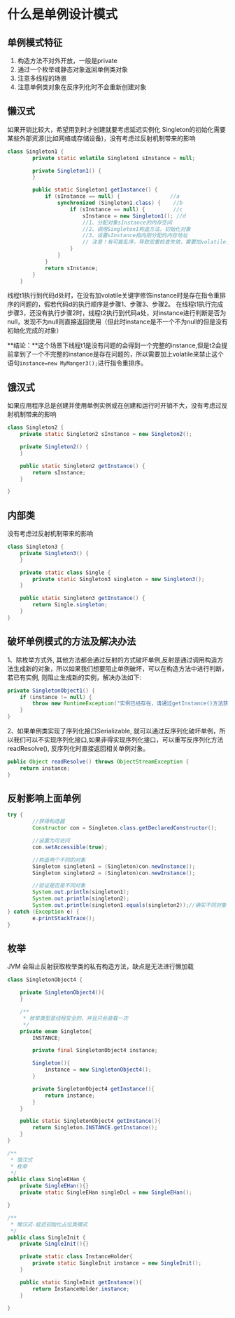 # 什么是单例设计模式



## 单例模式特征

1. 构造方法不对外开放，一般是private
2. 通过一个枚举或静态对象返回单例类对象
3. 注意多线程的场景
4. 注意单例类对象在反序列化时不会重新创建对象



## 懒汉式

如果开销比较大，希望用到时才创建就要考虑延迟实例化 Singleton的初始化需要某些外部资源(比如网络或存储设备)，没有考虑过反射机制带来的影响

```java
class Singleton1 {
        private static volatile Singleton1 sInstance = null;

        private Singleton1() {
        }

        public static Singleton1 getInstance() {
            if (sInstance == null) {				//a
                synchronized (Singleton1.class) {	 //b
                    if (sInstance == null) {		 //c
                        sInstance = new Singleton1(); //d
                        //1、分配对象sInstance的内存空间
                        //2、调用Singleton1构造方法，初始化对象
                        //3、设置sInstance指向刚分配的内存地址
                        // 注意！有可能乱序，导致双重检查失效，需要加volatile关键字，但还是没有考虑过反射机制带来的影响
                    }
                }
            }
            return sInstance;
        }
    }
```

线程t1执行到代码d处时，在没有加volatile关键字修饰instance时是存在指令重排序的问题的，假若代码d的执行顺序是步骤1、步骤3、步骤2。
在线程t1执行完成步骤3，还没有执行步骤2时，线程t2执行到代码a处，对instance进行判断是否为null，发现不为null则直接返回使用（但此时instance是不一个不为null的但是没有初始化完成的对象）

**结论：**这个场景下线程t1是没有问题的会得到一个完整的instance,但是t2会提前拿到了一个不完整的instance是存在问题的，所以需要加上volatile来禁止这个语句`instance=new MyManger3();`进行指令重排序。



## 饿汉式

如果应用程序总是创建并使用单例实例或在创建和运行时开销不大，没有考虑过反射机制带来的影响

```java
class Singleton2 {
    private static Singleton2 sInstance = new Singleton2();

    private Singleton2() {
    }

    public static Singleton2 getInstance() {
    	return sInstance;
    }

}
```



## 内部类

没有考虑过反射机制带来的影响

```java
class Singleton3 {
    private Singleton3() {
    }

    private static class Single {
        private static Singleton3 singleton = new Singleton3();
    }

    public static Singleton3 getInstance() {
        return Single.singleton;
    }
}
```



## 破坏单例模式的方法及解决办法

1、除枚举方式外, 其他方法都会通过反射的方式破坏单例,反射是通过调用构造方法生成新的对象，所以如果我们想要阻止单例破坏，可以在构造方法中进行判断，若已有实例, 则阻止生成新的实例，解决办法如下:

```java
private SingletonObject1() {
    if (instance != null) {
        throw new RuntimeException("实例已经存在，请通过getInstance()方法获取");
    }
}
```

2、如果单例类实现了序列化接口Serializable, 就可以通过反序列化破坏单例，所以我们可以不实现序列化接口,如果非得实现序列化接口，可以重写反序列化方法readResolve(), 反序列化时直接返回相关单例对象。

```java
public Object readResolve() throws ObjectStreamException {
    return instance;
}
```



## 反射影响上面单例

```java
try {
        //获得构造器
        Constructor con = Singleton.class.getDeclaredConstructor();

        //设置为可访问
        con.setAccessible(true);

        //构造两个不同的对象
        Singleton singleton1 = (Singleton)con.newInstance();
        Singleton singleton2 = (Singleton)con.newInstance();

        //验证是否是不同对象
        System.out.println(singleton1);
        System.out.println(singleton2);
        System.out.println(singleton1.equals(singleton2));//确实不同对象
} catch (Exception e) {
        e.printStackTrace();
}
```



## 枚举

JVM 会阻止反射获取枚举类的私有构造方法，缺点是无法进行懒加载

```java
class SingletonObject4 {

    private SingletonObject4(){
    }

    /**
     * 枚举类型是线程安全的，并且只会装载一次
     */
    private enum Singleton{
        INSTANCE;

        private final SingletonObject4 instance;

        Singleton(){
            instance = new SingletonObject4();
        }

        private SingletonObject4 getInstance(){
            return instance;
        }
    }

    public static SingletonObject4 getInstance(){
        return Singleton.INSTANCE.getInstance();
    }
}
```



```java
/**
 * 饿汉式
 * 枚举
 */
public class SingleEHan {
    private SingleEHan(){}
    private static SingleEHan singleDcl = new SingleEHan();

}
```

```java
/**
 * 懒汉式-延迟初始化占位类模式
 */
public class SingleInit {
    private SingleInit(){}

    private static class InstanceHolder{
        private static SingleInit instance = new SingleInit();
    }

    public static SingleInit getInstance(){
        return InstanceHolder.instance;
    }

}
```

